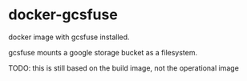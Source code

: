 # docker-gcsfuse

docker image with gcsfuse installed.

gcsfuse mounts a google storage bucket as a filesystem.

TODO: this is still based on the build image, not the operational image